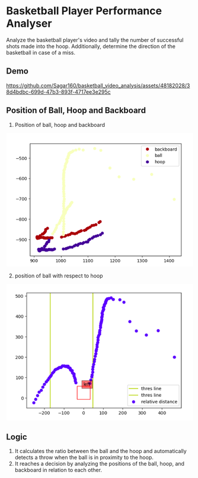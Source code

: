 
# Basketball Player Performance Analyser

Analyze the basketball player's video and tally the number of successful shots made into the hoop. Additionally, determine the direction of the basketball in case of a miss.



## Demo



https://github.com/Sagar160/basketball_video_analysis/assets/48182028/38d4bdbc-699d-47b3-893f-4717ee3e295c




## Position of Ball, Hoop and Backboard

1. Position of ball, hoop and backboard
   
![](output_data/Screenshot%20from%202023-09-16%2019-13-45.png)

2. position of ball with respect to hoop

![](output_data/Screenshot%20from%202023-09-16%2019-13-01.png)


## Logic

1. It calculates the ratio between the ball and the hoop and automatically detects a throw when the ball is in proximity to the hoop.
2. It reaches a decision by analyzing the positions of the ball, hoop, and backboard in relation to each other.

